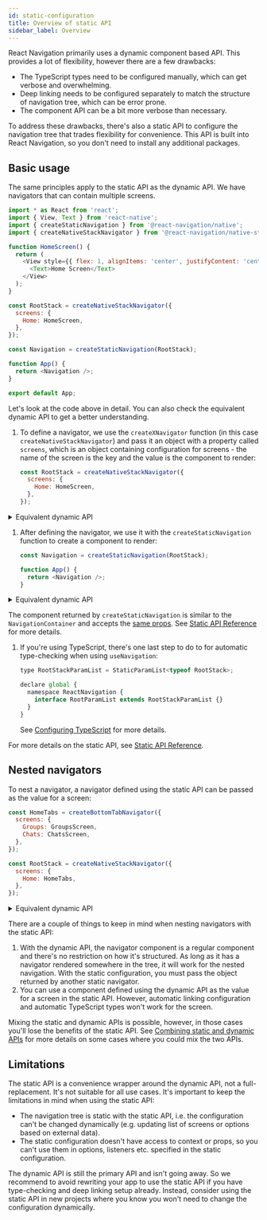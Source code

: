 ```yaml
---
id: static-configuration
title: Overview of static API
sidebar_label: Overview
---
```


React Navigation primarily uses a dynamic component based API. This provides a lot of flexibility, however there are a few drawbacks:

- The TypeScript types need to be configured manually, which can get verbose and overwhelming.
- Deep linking needs to be configured separately to match the structure of navigation tree, which can be error prone.
- The component API can be a bit more verbose than necessary.

To address these drawbacks, there's also a static API to configure the navigation tree that trades flexibility for convenience. This API is built into React Navigation, so you don't need to install any additional packages.

## Basic usage

The same principles apply to the static API as the dynamic API. We have navigators that can contain multiple screens.

```js
import * as React from 'react';
import { View, Text } from 'react-native';
import { createStaticNavigation } from '@react-navigation/native';
import { createNativeStackNavigator } from '@react-navigation/native-stack';

function HomeScreen() {
  return (
    <View style={{ flex: 1, alignItems: 'center', justifyContent: 'center' }}>
      <Text>Home Screen</Text>
    </View>
  );
}

const RootStack = createNativeStackNavigator({
  screens: {
    Home: HomeScreen,
  },
});

const Navigation = createStaticNavigation(RootStack);

function App() {
  return <Navigation />;
}

export default App;
```

Let's look at the code above in detail. You can also check the equivalent dynamic API to get a better understanding.

1. To define a navigator, we use the `createXNavigator` function (in this case `createNativeStackNavigator`) and pass it an object with a property called `screens`, which is an object containing configuration for screens - the name of the screen is the key and the value is the component to render:

   ```js
   const RootStack = createNativeStackNavigator({
     screens: {
       Home: HomeScreen,
     },
   });
   ```

  <details>
  <summary>Equivalent dynamic API</summary>

   ```js
   const Stack = createNativeStackNavigator();

   function RootStack() {
     return (
       <Stack.Navigator>
         <Stack.Screen name="Home" component={HomeScreen} />
       </Stack.Navigator>
     );
   }
   ```

  </details>

1. After defining the navigator, we use it with the `createStaticNavigation` function to create a component to render:

   ```js
   const Navigation = createStaticNavigation(RootStack);

   function App() {
     return <Navigation />;
   }
   ```

  <details>
  <summary>Equivalent dynamic API</summary>

   ```js
   function App() {
     return (
       <NavigationContainer>
         <RootStack />
       </NavigationContainer>
     );
   }
   ```

  </details>

   The component returned by `createStaticNavigation` is similar to the `NavigationContainer` and accepts the [same props](navigation-container.md#props). See [Static API Reference](static-api-reference.md#createstaticnavigation) for more details.

1. If you're using TypeScript, there's one last step to do to for automatic type-checking when using `useNavigation`:

   ```js
   type RootStackParamList = StaticParamList<typeof RootStack>;

   declare global {
     namespace ReactNavigation {
       interface RootParamList extends RootStackParamList {}
     }
   }
   ```

   See [Configuring TypeScript](static-typescript.md) for more details.

For more details on the static API, see [Static API Reference](static-api-reference.md).

## Nested navigators

To nest a navigator, a navigator defined using the static API can be passed as the value for a screen:

```js
const HomeTabs = createBottomTabNavigator({
  screens: {
    Groups: GroupsScreen,
    Chats: ChatsScreen,
  },
});

const RootStack = createNativeStackNavigator({
  screens: {
    Home: HomeTabs,
  },
});
```

<details>
<summary>Equivalent dynamic API</summary>

```js
const Tab = createBottomTabNavigator();

function HomeTabs() {
  return (
    <Tab.Navigator>
      <Tab.Screen name="Groups" component={GroupsScreen} />
      <Tab.Screen name="Chats" component={ChatsScreen} />
    </Tab.Navigator>
  );
}

const Stack = createNativeStackNavigator();

function RootStack() {
  return (
    <Stack.Navigator>
      <Stack.Screen name="Home" component={HomeTabs} />
    </Stack.Navigator>
  );
}
```

</details>

There are a couple of things to keep in mind when nesting navigators with the static API:

1. With the dynamic API, the navigator component is a regular component and there's no restriction on how it's structured. As long as it has a navigator rendered somewhere in the tree, it will work for the nested navigation. With the static configuration, you must pass the object returned by another static navigator.
2. You can use a component defined using the dynamic API as the value for a screen in the static API. However, automatic linking configuration and automatic TypeScript types won't work for the screen.

Mixing the static and dynamic APIs is possible, however, in those cases you'll lose the benefits of the static API. See [Combining static and dynamic APIs](static-combine-with-dynamic.md) for more details on some cases where you could mix the two APIs.

## Limitations

The static API is a convenience wrapper around the dynamic API, not a full-replacement. It's not suitable for all use cases. It's important to keep the limitations in mind when using the static API:

- The navigation tree is static with the static API, i.e. the configuration can't be changed dynamically (e.g. updating list of screens or options based on external data).
- The static configuration doesn't have access to context or props, so you can't use them in options, listeners etc. specified in the static configuration.

The dynamic API is still the primary API and isn't going away. So we recommend to avoid rewriting your app to use the static API if you have type-checking and deep linking setup already. Instead, consider using the static API in new projects where you know you won't need to change the configuration dynamically.
